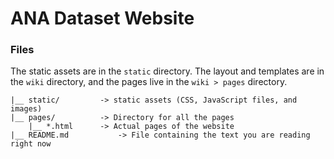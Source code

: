 # ANA Dataset Website

### Files

The static assets are in the `static` directory. The layout and templates are in the `wiki` directory, and the pages live in the `wiki > pages` directory.

    |__ static/         -> static assets (CSS, JavaScript files, and images)
    |__ pages/          -> Directory for all the pages
        |__ *.html      -> Actual pages of the website
    |__ README.md           -> File containing the text you are reading right now
